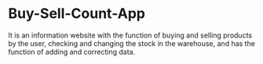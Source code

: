 # Buy-Sell-Count-App
It is an information website with the function of buying and selling products by the user, checking and changing the stock in the warehouse, and has the function of adding and correcting data.
